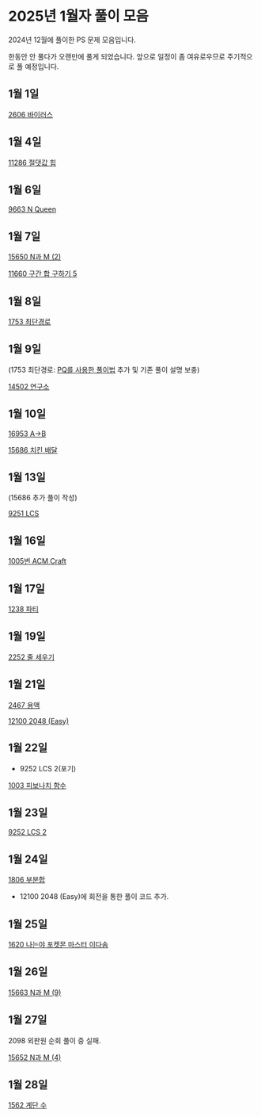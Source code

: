# 2025년 1월자 풀이 모음

2024년 12월에 풀이한 PS 문제 모음입니다.

한동안 안 풀다가 오랜만에 풀게 되었습니다. 앞으로 일정이 좀 여유로우므로 주기적으로 풀 예정입니다.

## 1월 1일

[2606 바이러스](20250101/2606번-바이러스.md)

## 1월 4일

[11286 절댓값 힙](20250104/11286번-절댓값%20힙.md)

## 1월 6일

[9663 N Queen](20250106/9663번-N-Queen.md)

## 1월 7일

[15650 N과 M (2)](<20250107/15650번-N과%20M(2).md>)

[11660 구간 합 구하기 5](20250107/11660번-구간%20합%20구하기%205.md)

## 1월 8일

[1753 최단경로](20250108/1753번-최단경로.md)

## 1월 9일

(1753 최단경로: [PQ를 사용한 풀이법](20250109/1753_pq.cpp) 추가 및 기존 풀이 설명 보충)

[14502 연구소](20250109/14502번-연구소.md)

## 1월 10일

[16953 A→B](20250110/16953번-A→B.md)

[15686 치킨 배달](20250110/15686번-치킨%20배달.md)

## 1월 13일

(15686 추가 풀이 작성)

[9251 LCS](20250113/9251번-LCS.md)

## 1월 16일

[1005번 ACM Craft](20250116/1005번-ACM%20Craft.md)

## 1월 17일

[1238 파티](20250117/1238번-파티.md)

## 1월 19일

[2252 줄 세우기](20250119/2252번-줄%20세우기.md)

## 1월 21일

[2467 용액](20250121/2467번-용액.md)

[12100 2048 (Easy)](<20250121/12100번-2048%20(Easy).md>)

## 1월 22일

- 9252 LCS 2(포기)

[1003 피보나치 함수](20250122/1003번.md)

## 1월 23일

[9252 LCS 2](20250123/9252번-LCS%202.md)

## 1월 24일

[1806 부분합](20250124/1806-부분합.md)

- 12100 2048 (Easy)에 회전을 통한 풀이 코드 추가.

## 1월 25일

[1620 나는야 포켓몬 마스터 이다솜](20250125/1620-나는야%20포켓몬%20마스터%20이다솜.md)

## 1월 26일

[15663 N과 M (9)](<20250126/15663번-N과%20M%20(9).md>)

## 1월 27일

2098 외판원 순회 풀이 중 실패.

[15652 N과 M (4)](<20250127/15652번-N과%20M%20(4).md>)

## 1월 28일

[1562 계단 수](20250128/1562번-계단%20수.md)
